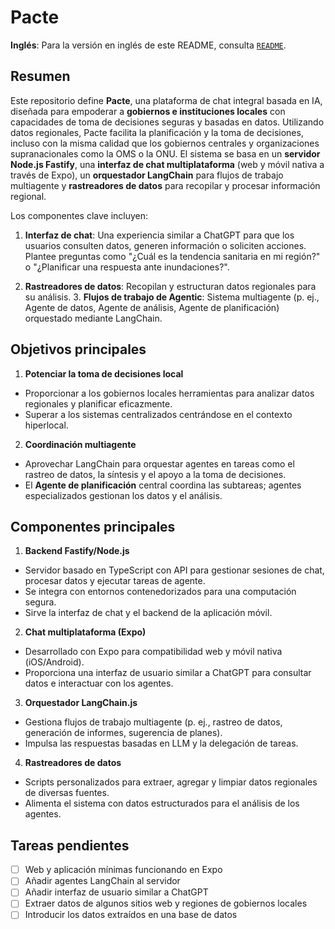 # Pacte

**Inglés**: Para la versión en inglés de este README, consulta [`README`](../README.md).

## Resumen

Este repositorio define **Pacte**, una plataforma de chat integral basada en IA, diseñada para empoderar a **gobiernos e instituciones locales** con capacidades de toma de decisiones seguras y basadas en datos. Utilizando datos regionales, Pacte facilita la planificación y la toma de decisiones, incluso con la misma calidad que los gobiernos centrales y organizaciones supranacionales como la OMS o la ONU. El sistema se basa en un **servidor Node.js Fastify**, una **interfaz de chat multiplataforma** (web y móvil nativa a través de Expo), un **orquestador LangChain** para flujos de trabajo multiagente y **rastreadores de datos** para recopilar y procesar información regional.

Los componentes clave incluyen:

1. **Interfaz de chat**: Una experiencia similar a ChatGPT para que los usuarios consulten datos, generen información o soliciten acciones. Plantee preguntas como "¿Cuál es la tendencia sanitaria en mi región?" o "¿Planificar una respuesta ante inundaciones?".

2. **Rastreadores de datos**: Recopilan y estructuran datos regionales para su análisis. 3. **Flujos de trabajo de Agentic**: Sistema multiagente (p. ej., Agente de datos, Agente de análisis, Agente de planificación) orquestado mediante LangChain.

## Objetivos principales

1. **Potenciar la toma de decisiones local**

- Proporcionar a los gobiernos locales herramientas para analizar datos regionales y planificar eficazmente.
- Superar a los sistemas centralizados centrándose en el contexto hiperlocal.

2. **Coordinación multiagente**

- Aprovechar LangChain para orquestar agentes en tareas como el rastreo de datos, la síntesis y el apoyo a la toma de decisiones.
- El **Agente de planificación** central coordina las subtareas; agentes especializados gestionan los datos y el análisis.

## Componentes principales

1. **Backend Fastify/Node.js**

- Servidor basado en TypeScript con API para gestionar sesiones de chat, procesar datos y ejecutar tareas de agente.
- Se integra con entornos contenedorizados para una computación segura.
- Sirve la interfaz de chat y el backend de la aplicación móvil.

2. **Chat multiplataforma (Expo)**

- Desarrollado con Expo para compatibilidad web y móvil nativa (iOS/Android).
- Proporciona una interfaz de usuario similar a ChatGPT para consultar datos e interactuar con los agentes.

3. **Orquestador LangChain.js**

- Gestiona flujos de trabajo multiagente (p. ej., rastreo de datos, generación de informes, sugerencia de planes).
- Impulsa las respuestas basadas en LLM y la delegación de tareas.

4. **Rastreadores de datos**

- Scripts personalizados para extraer, agregar y limpiar datos regionales de diversas fuentes.
- Alimenta el sistema con datos estructurados para el análisis de los agentes.

## Tareas pendientes

- [ ] Web y aplicación mínimas funcionando en Expo
- [ ] Añadir agentes LangChain al servidor
- [ ] Añadir interfaz de usuario similar a ChatGPT
- [ ] Extraer datos de algunos sitios web y regiones de gobiernos locales
- [ ] Introducir los datos extraídos en una base de datos
